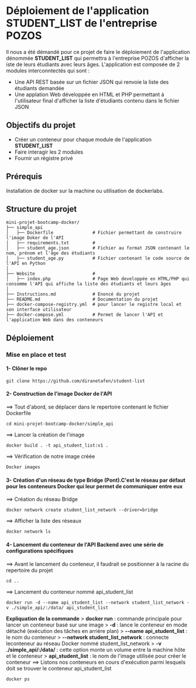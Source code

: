 # Déploiement de l'application **STUDENT_LIST** de l'entreprise POZOS
Il nous a été démandé pour ce projet de faire le déploiement de l'application dénommée **STUDENT_LIST** qui permettra à l'entreprise POZOS d'afficher la iste de leurs étudiants avec leurs âges.
L'application est composée de 2 modules interconntectés qui sont :
- Une API REST basée sur un fichier JSON qui renvoie la liste des étudiants demandée
- Une applation Web développée en HTML et PHP permettant à l'utilisateur final d'afficher la liste d'étudiants contenu dans le fichier JSON

## Objectifs du projet

- Créer un conteneur pour chaque module de l'application **STUDENT_LIST**
- Faire interagir les 2 modules
- Fournir un régistre privé

## Prérequis

Installation de docker sur la machine ou utilisation de dockerlabs.

## Structure du projet

```
mini-projet-bootcamp-docker/
├── simple_api                   
│   ├── Dockerfile               # Fichier permettant de construire l'image Doker de l'API
│   ├── requirements.txt         # 
│   ├── student_age.json         # Fichier au format JSON contenant le nom, prénom et l'âge des étudiants
│   ├── student_age.py           # Fichier contenant le code source de l'API en Python
│
├── Website                      # 
│   ├── index.php                # Page Web developpée en HTML/PHP qui consomme l'API qui affiche la liste des étudiants et leurs âges
│
├── Instructions.md              # Enoncé du projet
├── README.md                    # Documentation du projet
├── docker-compose-registry.yml  # pour lancer le registre local et son interface utilisateur
├── docker-compose.yml           # Permet de lancer l'API et l'application Web dans des conteneurs
````


## Déploiement

### Mise en place et test

#### 1- Clôner le repo
````
git clone https://github.com/diranetafen/student-list
````

#### 2- Construction de l'image Docker de l'API
==> Tout d'abord, se déplacer dans le repertoire contenant le fichier Dockerfile
````
cd mini-projet-bootcamp-docker/simple_api
````
==> Lancer la création de l'image
````
docker build . -t api_student_list:v1 .
````
==> Vérification de notre image créée
````
Docker images
````
<illustration en image>

#### 3- Création d'un réseau de type Bridge (Pont).C'est le réseau par défaut pour les conteneurs Docker qui leur permet de communiquer entre eux
==> Création du réseau Bridge
````
docker network create student_list_network --driver=bridge
````
==> Afficher la liste des réseaux
````
docker network ls
````
<illustration en image>


#### 4- Lancement du conteneur de l'API Backend avec une série de configurations spécifiques
==> Avant le lancement du conteneur, il faudrait se positionner à la racine du repertoire du projet
````
cd ..
````
==> Lancement du conteneur nommé api_student_list
````
docker run -d --name api_student_list --network student_list_network -v ./simple_api/:/data/ api_student_list
````
   **Expliquation de la commande**
    > **docker run** : commande principale pour lancer un conteneur basé sur une image
    > **-d** : lance le conteneur en mode détaché (exécution des tâches en arrière plan)
    > **--name api_student_list** : le nom du conteneur
    > **--network student_list_network** : connecte leconteneur au réseau Docker nommé student_list_network
    > **-v ./simple_api/:/data/** : cette option monte un volume entre la machine hôte et le conteneur
    > **api_student_list** : le nom de l'image utilisée pour créer le conteneur
==> Listons nos conteneurs en cours d'exécution parmi lesquels doit se trouver le conteneur api_student_list
````
docker ps
````
